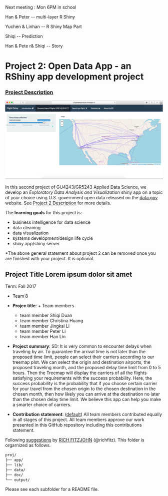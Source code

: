 Next meeting : Mon 6PM in school 

Han & Peter -- multi-layer R Shiny

Yuchen & Linhan -- R Shiny Map Part

Shiqi -- Prediction

Han & Pete r& Shiqi -- Story


# Project 2: Open Data App - an RShiny app development project

### [Project Description](doc/project2_desc.md)

![screenshot](doc/screenshot2.png)

In this second project of GU4243/GR5243 Applied Data Science, we develop an *Exploratory Data Analysis and Visualization* shiny app on a topic of your choice using U.S. government open data released on the [data.gov](https://data.gov/) website. See [Project 2 Description](doc/project2_desc.md) for more details.  

The **learning goals** for this project is:

- business intelligence for data science
- data cleaning
- data visualization
- systems development/design life cycle
- shiny app/shiny server

*The above general statement about project 2 can be removed once you are finished with your project. It is optional.

## Project Title Lorem ipsum dolor sit amet
Term: Fall 2017

+ Team 8
+ **Projec title**: + Team members
	+ team member Shiqi Duan
	+ team member Christina Huang 
	+ team member Jingkai Li
	+ team member Peter Li
	+ team member Han Lin

+ **Project summary**: 
SD: It is very common to encounter delays when traveling by air. To guarantee the arrival time is not later than the proposed time limit, people can select their carriers according to our treemap plot. We can select the origin and destination airports, the proposed traveling month, and the proposed delay time limit from 0 to 5 hours. Then the Treemap will display the carriers of all the flights satisfying your requirements with the success probability. Here, the success probability is the probability that if you choose certain carrier for your travel from the chosen origin to the chosen destination in the chosen month, then how likely you can arrive at the destination no later than the chosen delay time limit. We believe this app can help you make a smarter choice of carriers.

+ **Contribution statement**: ([default](doc/a_note_on_contributions.md)) All team members contributed equally in all stages of this project. All team members approve our work presented in this GitHub repository including this contributions statement. 

Following [suggestions](http://nicercode.github.io/blog/2013-04-05-projects/) by [RICH FITZJOHN](http://nicercode.github.io/about/#Team) (@richfitz). This folder is orgarnized as follows.

```
proj/
├── app/
├── lib/
├── data/
├── doc/
└── output/
```

Please see each subfolder for a README file.

